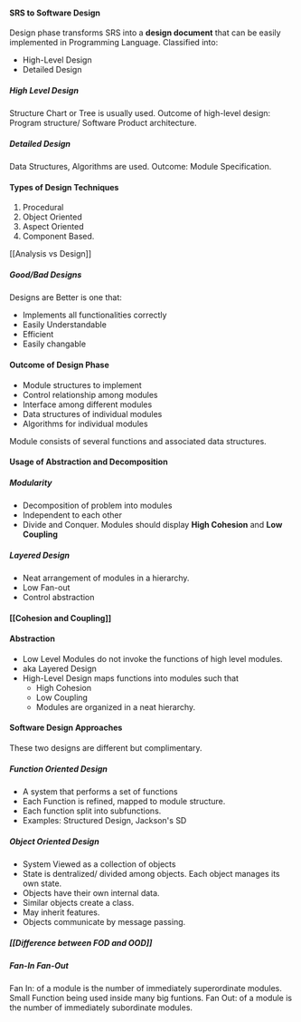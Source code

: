 #### SRS to Software Design
Design phase transforms SRS into a **design document** that can be easily implemented in Programming Language.
Classified into:
* High-Level Design
* Detailed Design

##### High Level Design
Structure Chart or Tree is usually used. Outcome of high-level design: Program structure/ Software Product architecture.

##### Detailed Design
Data Structures, Algorithms are used. Outcome: Module Specification.

#### Types of Design Techniques
1. Procedural
2. Object Oriented
3. Aspect Oriented
4. Component Based.

[[Analysis vs Design]]

##### Good/Bad Designs
Designs are 
Better is one that:
* Implements all functionalities correctly
* Easily Understandable
* Efficient
* Easily changable

#### Outcome of Design Phase
* Module structures to implement
* Control relationship among modules
* Interface among different modules
* Data structures of individual modules
* Algorithms for individual modules

Module consists of several functions and associated data structures. 

#### Usage of Abstraction and Decomposition
##### Modularity
* Decomposition of problem into modules
* Independent to each other
* Divide and Conquer.
Modules should display **High Cohesion** and **Low Coupling**

##### Layered Design
* Neat arrangement of modules in a hierarchy.
* Low Fan-out
* Control abstraction

#### [[Cohesion and Coupling]]
#### Abstraction
* Low Level Modules do not invoke the functions of high level modules.
* aka Layered Design
* High-Level Design maps functions into modules such that
	* High Cohesion
	* Low Coupling
	* Modules are organized in a neat hierarchy.

#### Software Design Approaches
These two designs are different but complimentary.
##### Function Oriented Design
* A system that performs a set of functions
* Each Function is refined, mapped to module structure.
* Each function split into subfunctions.
* Examples: Structured Design, Jackson's SD

##### Object Oriented Design
* System Viewed as a collection of objects
* State is dentralized/ divided among objects. Each object manages its own state.
* Objects have their own internal data.
* Similar objects create a class.
* May inherit features.
* Objects communicate by message passing.

##### [[Difference between FOD and OOD]]

##### Fan-In Fan-Out
Fan In: of a module is the number of immediately superordinate modules. Small Function being used inside many big funtions.
Fan Out: of a module is the number of immediately subordinate modules.